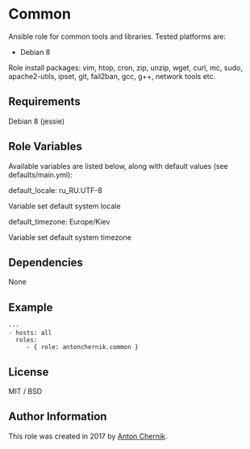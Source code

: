 Common
=========

Ansible role for common tools and libraries. Tested platforms are:
* Debian 8

Role install packages:
vim, htop, cron, zip, unzip, wget, curl, mc, sudo, apache2-utils, ipset, git, fail2ban, gcc, g++, network tools etc.

Requirements
------------

Debian 8 (jessie)

Role Variables
--------------

Available variables are listed below, along with default values (see defaults/main.yml):

default_locale: ru_RU.UTF-8

Variable set default system locale

default_timezone: Europe/Kiev

Variable set default system timezone

Dependencies
------------

None

Example 
----------------
    ---
    - hosts: all
      roles:
         - { role: antonchernik.common }

License
-------

MIT / BSD

Author Information
------------------

This role was created in 2017 by [Anton Chernik](https://github.com/antonchernik).
